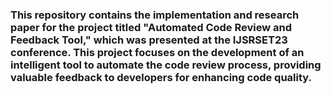 ### This repository contains the implementation and research paper for the project titled "Automated Code Review and Feedback Tool," which was presented at the IJSRSET23 conference. This project focuses on the development of an intelligent tool to automate the code review process, providing valuable feedback to developers for enhancing code quality.
